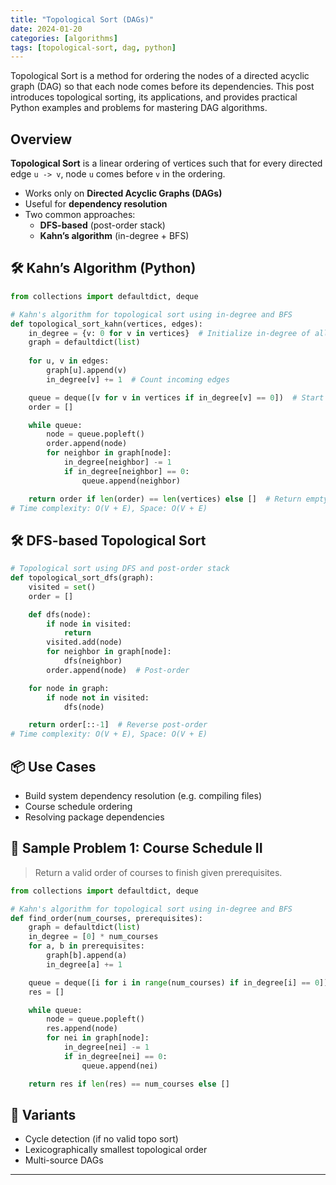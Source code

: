 ```yaml
---
title: "Topological Sort (DAGs)"
date: 2024-01-20
categories: [algorithms]
tags: [topological-sort, dag, python]
---
```


Topological Sort is a method for ordering the nodes of a directed acyclic graph (DAG) so that each node comes before its dependencies. This post introduces topological sorting, its applications, and provides practical Python examples and problems for mastering DAG algorithms.

## Overview

**Topological Sort** is a linear ordering of vertices such that for every directed edge `u -> v`, node `u` comes before `v` in the ordering.

- Works only on **Directed Acyclic Graphs (DAGs)**
- Useful for **dependency resolution**
- Two common approaches:
  - **DFS-based** (post-order stack)
  - **Kahn’s algorithm** (in-degree + BFS)

## 🛠️ Kahn’s Algorithm (Python)

```python
from collections import defaultdict, deque

# Kahn's algorithm for topological sort using in-degree and BFS
def topological_sort_kahn(vertices, edges):
    in_degree = {v: 0 for v in vertices}  # Initialize in-degree of all vertices
    graph = defaultdict(list)
    
    for u, v in edges:
        graph[u].append(v)
        in_degree[v] += 1  # Count incoming edges

    queue = deque([v for v in vertices if in_degree[v] == 0])  # Start with nodes with 0 in-degree
    order = []

    while queue:
        node = queue.popleft()
        order.append(node)
        for neighbor in graph[node]:
            in_degree[neighbor] -= 1
            if in_degree[neighbor] == 0:
                queue.append(neighbor)

    return order if len(order) == len(vertices) else []  # Return empty if cycle
# Time complexity: O(V + E), Space: O(V + E)
```

## 🛠️ DFS-based Topological Sort

```python
# Topological sort using DFS and post-order stack
def topological_sort_dfs(graph):
    visited = set()
    order = []

    def dfs(node):
        if node in visited:
            return
        visited.add(node)
        for neighbor in graph[node]:
            dfs(neighbor)
        order.append(node)  # Post-order

    for node in graph:
        if node not in visited:
            dfs(node)

    return order[::-1]  # Reverse post-order
# Time complexity: O(V + E), Space: O(V + E)
```

## 📦 Use Cases

- Build system dependency resolution (e.g. compiling files)
- Course schedule ordering
- Resolving package dependencies

## 📘 Sample Problem 1: Course Schedule II

> Return a valid order of courses to finish given prerequisites.

```python
from collections import defaultdict, deque

# Kahn's algorithm for topological sort using in-degree and BFS
def find_order(num_courses, prerequisites):
    graph = defaultdict(list)
    in_degree = [0] * num_courses
    for a, b in prerequisites:
        graph[b].append(a)
        in_degree[a] += 1

    queue = deque([i for i in range(num_courses) if in_degree[i] == 0])
    res = []

    while queue:
        node = queue.popleft()
        res.append(node)
        for nei in graph[node]:
            in_degree[nei] -= 1
            if in_degree[nei] == 0:
                queue.append(nei)

    return res if len(res) == num_courses else []
```

## 🔁 Variants

- Cycle detection (if no valid topo sort)
- Lexicographically smallest topological order
- Multi-source DAGs

---

